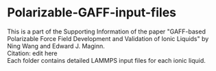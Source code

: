# Polarizable-GAFF-input-files
 This is a part of the Supporting Information of the paper "GAFF-based Polarizable Force Field Development and Validation of Ionic Liquids" by Ning Wang and Edward J. Maginn.\
 Citation: edit here \
 Each folder contains detailed LAMMPS input files for each ionic liquid.
 
